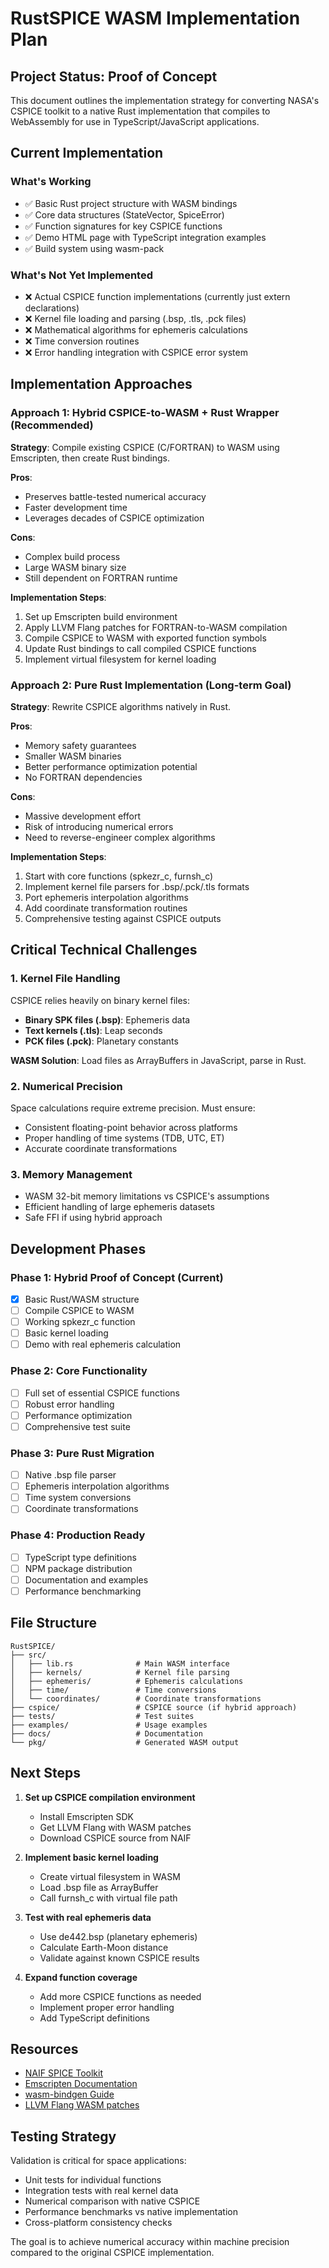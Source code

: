 # RustSPICE WASM Implementation Plan

## Project Status: Proof of Concept

This document outlines the implementation strategy for converting NASA's CSPICE toolkit to a native Rust implementation that compiles to WebAssembly for use in TypeScript/JavaScript applications.

## Current Implementation

### What's Working
- ✅ Basic Rust project structure with WASM bindings
- ✅ Core data structures (StateVector, SpiceError)  
- ✅ Function signatures for key CSPICE functions
- ✅ Demo HTML page with TypeScript integration examples
- ✅ Build system using wasm-pack

### What's Not Yet Implemented
- ❌ Actual CSPICE function implementations (currently just extern declarations)
- ❌ Kernel file loading and parsing (.bsp, .tls, .pck files)
- ❌ Mathematical algorithms for ephemeris calculations
- ❌ Time conversion routines
- ❌ Error handling integration with CSPICE error system

## Implementation Approaches

### Approach 1: Hybrid CSPICE-to-WASM + Rust Wrapper (Recommended)

**Strategy**: Compile existing CSPICE (C/FORTRAN) to WASM using Emscripten, then create Rust bindings.

**Pros**:
- Preserves battle-tested numerical accuracy
- Faster development time
- Leverages decades of CSPICE optimization

**Cons**:
- Complex build process
- Large WASM binary size
- Still dependent on FORTRAN runtime

**Implementation Steps**:
1. Set up Emscripten build environment
2. Apply LLVM Flang patches for FORTRAN-to-WASM compilation
3. Compile CSPICE to WASM with exported function symbols
4. Update Rust bindings to call compiled CSPICE functions
5. Implement virtual filesystem for kernel loading

### Approach 2: Pure Rust Implementation (Long-term Goal)

**Strategy**: Rewrite CSPICE algorithms natively in Rust.

**Pros**:
- Memory safety guarantees
- Smaller WASM binaries
- Better performance optimization potential
- No FORTRAN dependencies

**Cons**:
- Massive development effort
- Risk of introducing numerical errors
- Need to reverse-engineer complex algorithms

**Implementation Steps**:
1. Start with core functions (spkezr_c, furnsh_c)
2. Implement kernel file parsers for .bsp/.pck/.tls formats
3. Port ephemeris interpolation algorithms
4. Add coordinate transformation routines
5. Comprehensive testing against CSPICE outputs

## Critical Technical Challenges

### 1. Kernel File Handling
CSPICE relies heavily on binary kernel files:
- **Binary SPK files (.bsp)**: Ephemeris data
- **Text kernels (.tls)**: Leap seconds
- **PCK files (.pck)**: Planetary constants

**WASM Solution**: Load files as ArrayBuffers in JavaScript, parse in Rust.

### 2. Numerical Precision
Space calculations require extreme precision. Must ensure:
- Consistent floating-point behavior across platforms  
- Proper handling of time systems (TDB, UTC, ET)
- Accurate coordinate transformations

### 3. Memory Management
- WASM 32-bit memory limitations vs CSPICE's assumptions
- Efficient handling of large ephemeris datasets
- Safe FFI if using hybrid approach

## Development Phases

### Phase 1: Hybrid Proof of Concept (Current)
- [x] Basic Rust/WASM structure
- [ ] Compile CSPICE to WASM
- [ ] Working spkezr_c function
- [ ] Basic kernel loading
- [ ] Demo with real ephemeris calculation

### Phase 2: Core Functionality
- [ ] Full set of essential CSPICE functions
- [ ] Robust error handling
- [ ] Performance optimization
- [ ] Comprehensive test suite

### Phase 3: Pure Rust Migration  
- [ ] Native .bsp file parser
- [ ] Ephemeris interpolation algorithms
- [ ] Time system conversions
- [ ] Coordinate transformations

### Phase 4: Production Ready
- [ ] TypeScript type definitions
- [ ] NPM package distribution
- [ ] Documentation and examples
- [ ] Performance benchmarking

## File Structure
```
RustSPICE/
├── src/
│   ├── lib.rs              # Main WASM interface
│   ├── kernels/            # Kernel file parsing
│   ├── ephemeris/          # Ephemeris calculations  
│   ├── time/               # Time conversions
│   └── coordinates/        # Coordinate transformations
├── cspice/                 # CSPICE source (if hybrid approach)
├── tests/                  # Test suites
├── examples/               # Usage examples
├── docs/                   # Documentation
└── pkg/                    # Generated WASM output
```

## Next Steps

1. **Set up CSPICE compilation environment**
   - Install Emscripten SDK
   - Get LLVM Flang with WASM patches  
   - Download CSPICE source from NAIF

2. **Implement basic kernel loading**
   - Create virtual filesystem in WASM
   - Load .bsp file as ArrayBuffer
   - Call furnsh_c with virtual file path

3. **Test with real ephemeris data**
   - Use de442.bsp (planetary ephemeris)
   - Calculate Earth-Moon distance
   - Validate against known CSPICE results

4. **Expand function coverage**
   - Add more CSPICE functions as needed
   - Implement proper error handling
   - Add TypeScript definitions

## Resources

- [NAIF SPICE Toolkit](https://naif.jpl.nasa.gov/naif/toolkit.html)
- [Emscripten Documentation](https://emscripten.org/docs/)
- [wasm-bindgen Guide](https://rustwasm.github.io/wasm-bindgen/)
- [LLVM Flang WASM patches](https://gws.phd/posts/fortran_wasm/)

## Testing Strategy

Validation is critical for space applications:
- Unit tests for individual functions
- Integration tests with real kernel data  
- Numerical comparison with native CSPICE
- Performance benchmarks vs native implementation
- Cross-platform consistency checks

The goal is to achieve numerical accuracy within machine precision compared to the original CSPICE implementation.
